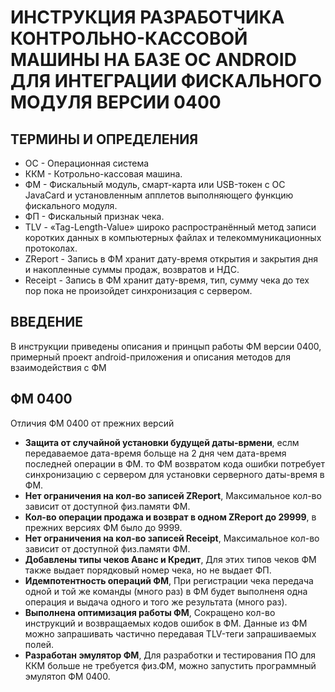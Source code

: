 # ИНСТРУКЦИЯ РАЗРАБОТЧИКА КОНТРОЛЬНО-КАССОВОЙ МАШИНЫ НА БАЗЕ ОС ANDROID ДЛЯ ИНТЕГРАЦИИ ФИСКАЛЬНОГО МОДУЛЯ ВЕРСИИ 0400

## ТЕРМИНЫ И ОПРЕДЕЛЕНИЯ

* ОС - Операционная система
* ККМ - Котрольно-кассовая машина.
* ФМ - Фискальный модуль, смарт-карта или USB-токен с ОС JavaCard и установленным апплетов выполняющего функцию фискального модуля.
* ФП - Фискальный признак чека.
* TLV - «Tag-Length-Value» широко распространённый метод записи коротких данных в компьютерных файлах и телекоммуникационных протоколах. 
* ZReport - Запись в ФМ хранит дату-время открытия и закрытия дня и накопленные суммы продаж, возвратов и НДС.
* Receipt - Запись в ФМ хранит дату-время, тип, сумму чека до тех пор пока не произойдет синхронизация с сервером.



## ВВЕДЕНИЕ

В инструкции приведены описания и принцып работы ФМ версии 0400, примерный проект android-приложения и описания методов для взаимодействия с ФМ

## ФМ 0400

Отличия ФМ 0400 от прежних версий

* __Защита от случайной установки будущей даты-врмени__, еслм передаваемое дата-время больще на 2 дня чем дата-время последней операции в ФМ. то ФМ возвратом кода ошибки потребует синхронизацию с сервером для установки серверного даты-время в ФМ.
* __Нет ограничения на кол-во записей ZReport__, Максимальное кол-во зависит от доступной физ.памяти ФМ.
* __Кол-во операции продажа и возврат в одном ZReport до 29999__, в прежних версиях ФМ было до 9999.
* __Нет ограничения на кол-во записей Receipt__, Максимальное кол-во зависит от доступной физ.памяти ФМ.
* __Добавлены типы чеков Аванс и Кредит__, Для этих типов чеков ФМ также выдает порядковый номер чека, но не выдает ФП.
* __Идемпотентность операций ФМ__, При регистрации чека передача одной и той же команды (много раз) в ФМ будет выполненя одна операция и выдача одного и того же результата (много раз).
* __Выполнена оптимизация работы ФМ__, Сокращено кол-во инструкций и возвращаемых кодов ошибок в ФМ. Данные из ФМ можно запрашивать частично передавая TLV-теги запрашиваемых полей.
* __Разработан эмулятор ФМ__, Для разработки и тестирования ПО для ККМ больше не требуется физ.ФМ, можно запустить программный эмулятоп ФМ 0400.
